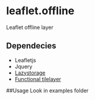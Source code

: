 leaflet.offline
===============

Leaflet offline layer

## Dependecies
* Leafletjs
* Jquery
* [Lazystorage](https://github.com/allartk/snippets/blob/master/js/LazyStorage.js)
* [Functional tilelayer](https://github.com/ismyrnow/Leaflet.functionaltilelayer)

##Usage
Look in examples folder